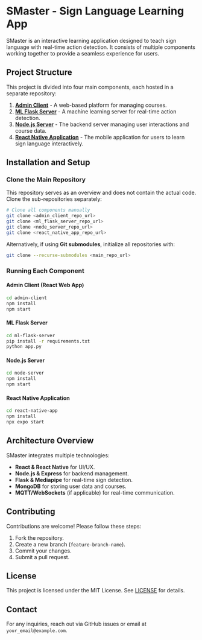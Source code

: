 # SMaster - Sign Language Learning App

SMaster is an interactive learning application designed to teach sign language with real-time action detection. It consists of multiple components working together to provide a seamless experience for users.

## Project Structure
This project is divided into four main components, each hosted in a separate repository:

1. **[Admin Client](https://github.com/studentofmusk/SMaster-ADMIN)** - A web-based platform for managing courses.
2. **[ML Flask Server](https://github.com/studentofmusk/SMaster-ML-SERVER)** - A machine learning server for real-time action detection.
3. **[Node.js Server](https://github.com/studentofmusk/SMaster-SERVER)** - The backend server managing user interactions and course data.
4. **[React Native Application](https://github.com/studentofmusk/SMaster-APP)** - The mobile application for users to learn sign language interactively.

## Installation and Setup

### Clone the Main Repository
This repository serves as an overview and does not contain the actual code. Clone the sub-repositories separately:

```sh
# Clone all components manually
git clone <admin_client_repo_url>
git clone <ml_flask_server_repo_url>
git clone <node_server_repo_url>
git clone <react_native_app_repo_url>
```

Alternatively, if using **Git submodules**, initialize all repositories with:

```sh
git clone --recurse-submodules <main_repo_url>
```

### Running Each Component
#### **Admin Client** (React Web App)
```sh
cd admin-client
npm install
npm start
```

#### **ML Flask Server**
```sh
cd ml-flask-server
pip install -r requirements.txt
python app.py
```

#### **Node.js Server**
```sh
cd node-server
npm install
npm start
```

#### **React Native Application**
```sh
cd react-native-app
npm install
npx expo start
```

## Architecture Overview
SMaster integrates multiple technologies:
- **React & React Native** for UI/UX.
- **Node.js & Express** for backend management.
- **Flask & Mediapipe** for real-time sign detection.
- **MongoDB** for storing user data and courses.
- **MQTT/WebSockets** (if applicable) for real-time communication.

## Contributing
Contributions are welcome! Please follow these steps:
1. Fork the repository.
2. Create a new branch (`feature-branch-name`).
3. Commit your changes.
4. Submit a pull request.

## License
This project is licensed under the MIT License. See [LICENSE](LICENSE) for details.

## Contact
For any inquiries, reach out via GitHub issues or email at `your_email@example.com`.

